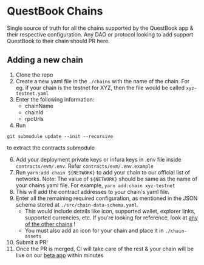 # QuestBook Chains

Single source of truth for all the chains supported by the QuestBook app &amp; their respective configuration. Any DAO or protocol looking to add support QuestBook to their chain should PR here.

## Adding a new chain

1. Clone the repo
2. Create a new yaml file in the `./chains` with the name of the chain. For eg. if your chain is the testnet for XYZ, then the file would be called `xyz-testnet.yaml`
3. Enter the following information:
    - chainName
    - chainId
    - rpcUrls
4. Run 
``` 
git submodule update --init --recursive 
``` 
to extract the contracts submodule

6. Add your deployment private keys or infura keys in .env file inside `contracts/evm/.env`. Refer `contracts/evm/.env.example` 
5. Run `yarn:add chain ${NETWORK}` to add your chain to our official list of networks. Note: The value of `${NETWORK}` should be same as the name of your chains yaml file. For example, `yarn add:chain xyz-testnet`
6. This will add the contract addresses to your chain's yaml file.
7. Enter all the remaining required configuration, as mentioned in the JSON schema stored at `./src/chain-data-schema.yaml`.
	- This would include details like  icon, supported wallet, explorer links, supported currencies, etc.
		If you're looking for reference, look at [any of the other chains](https://github.com/questbook/chains/blob/main/chains/rinkeby.yaml) !
	- You must also add an icon for your chain and place it in `./chain-assets`
8. Submit a PR!
9. Once the PR is merged, CI will take care of the rest & your chain will be live on our [beta app](https://beta.questbook.app) within minutes
